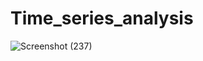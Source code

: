 # Time_series_analysis

![Screenshot (237)](https://github.com/bhushanbkt/Time_series_analysis/assets/91175596/0a251849-be9c-42ee-87b0-d2448099af3b)
